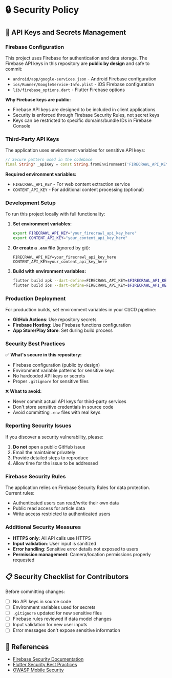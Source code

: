 # 🔒 Security Policy

## 🔐 API Keys and Secrets Management

### **Firebase Configuration**
This project uses Firebase for authentication and data storage. The Firebase API keys in this repository are **public by design** and safe to commit:

- `android/app/google-services.json` - Android Firebase configuration
- `ios/Runner/GoogleService-Info.plist` - iOS Firebase configuration  
- `lib/firebase_options.dart` - Flutter Firebase options

**Why Firebase keys are public:**
- Firebase API keys are designed to be included in client applications
- Security is enforced through Firebase Security Rules, not secret keys
- Keys can be restricted to specific domains/bundle IDs in Firebase Console

### **Third-Party API Keys**
The application uses environment variables for sensitive API keys:

```dart
// Secure pattern used in the codebase
final String? _apiKey = const String.fromEnvironment('FIRECRAWL_API_KEY');
```

**Required environment variables:**
- `FIRECRAWL_API_KEY` - For web content extraction service
- `CONTENT_API_KEY` - For additional content processing (optional)

### **Development Setup**
To run this project locally with full functionality:

1. **Set environment variables:**
   ```bash
   export FIRECRAWL_API_KEY="your_firecrawl_api_key_here"
   export CONTENT_API_KEY="your_content_api_key_here"
   ```

2. **Or create a `.env` file** (ignored by git):
   ```env
   FIRECRAWL_API_KEY=your_firecrawl_api_key_here
   CONTENT_API_KEY=your_content_api_key_here
   ```

3. **Build with environment variables:**
   ```bash
   flutter build apk --dart-define=FIRECRAWL_API_KEY=$FIRECRAWL_API_KEY
   flutter build ios --dart-define=FIRECRAWL_API_KEY=$FIRECRAWL_API_KEY
   ```

### **Production Deployment**
For production builds, set environment variables in your CI/CD pipeline:

- **GitHub Actions**: Use repository secrets
- **Firebase Hosting**: Use Firebase functions configuration
- **App Store/Play Store**: Set during build process

### **Security Best Practices**
✅ **What's secure in this repository:**
- Firebase configuration (public by design)
- Environment variable patterns for sensitive keys
- No hardcoded API keys or secrets
- Proper `.gitignore` for sensitive files

❌ **What to avoid:**
- Never commit actual API keys for third-party services
- Don't store sensitive credentials in source code
- Avoid committing `.env` files with real keys

### **Reporting Security Issues**
If you discover a security vulnerability, please:
1. **Do not** open a public GitHub issue
2. Email the maintainer privately
3. Provide detailed steps to reproduce
4. Allow time for the issue to be addressed

### **Firebase Security Rules**
The application relies on Firebase Security Rules for data protection. Current rules:
- Authenticated users can read/write their own data
- Public read access for article data
- Write access restricted to authenticated users

### **Additional Security Measures**
- **HTTPS only**: All API calls use HTTPS
- **Input validation**: User input is sanitized
- **Error handling**: Sensitive error details not exposed to users
- **Permission management**: Camera/location permissions properly requested

## 📋 Security Checklist for Contributors

Before committing changes:
- [ ] No API keys in source code
- [ ] Environment variables used for secrets
- [ ] `.gitignore` updated for new sensitive files
- [ ] Firebase rules reviewed if data model changes
- [ ] Input validation for new user inputs
- [ ] Error messages don't expose sensitive information

## 🔗 References
- [Firebase Security Documentation](https://firebase.google.com/docs/rules)
- [Flutter Security Best Practices](https://docs.flutter.dev/deployment/android#reviewing-the-app-manifest)
- [OWASP Mobile Security](https://owasp.org/www-project-mobile-security-testing-guide/)
